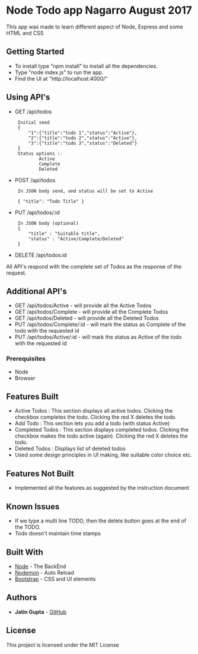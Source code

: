 # Node Todo app Nagarro August 2017

This app was made to learn different aspect of Node, Express and some HTML and CSS

## Getting Started

* To install type "npm install" to install all the dependencies.
* Type "node index.js" to run the app.
* Find the UI at "http://localhost:4000/"

## Using API's

*  GET /api/todos
        
        Initial seed
        {
            "1":{"title":"todo 1","status":"Active"},
            "2":{"title":"todo 2","status":"Active"},
            "3":{"title":"todo 3","status":"Deleted"}
        }
        Status options :-
                Active
                Complete
                Deleted
        
*  POST /api/todos

        In JSON body send, and status will be set to Active
  
        { "title": "Todo Title" }
        
*  PUT /api/todos/:id
        
        In JSON body (optional)
        { 
            "title" : "Suitable title",
            "status" : "Active/Complete/Deleted"
        }
        

*  DELETE /api/todos:id

All API's respond with the complete set of Todos as the response of the request.

## Additional API's

* GET /api/todos/Active - will provide all the Active Todos
* GET /api/todos/Complete - will provide all the Complete Todos
* GET /api/todos/Deleted - will provide all the Deleted Todos
* PUT /api/todos/Complete/:id - will mark the status as Complete of the todo with the requested id
* PUT /api/todos/Active/:id - will mark the status as Active of the todo with the requested id

### Prerequisites

* Node
* Browser

## Features Built

* Active Todos : This section displays all active todos. Clicking the checkbox completes the todo. Clicking the red X deletes the todo.
* Add Todo : This section lets you add a todo (with status Active)
* Completed Todos : This section displays completed todos. Clicking the checkbox makes the todo active (again). Clicking the red X deletes the todo.
* Deleted Todos : Displays list of deleted todos
* Used some design principles in UI making, like suitable color choice etc.

## Features Not Built
* Implemented all the features as suggested by the instruction document

## Known Issues
* If we type a multi line TODO, then the delete button goes at the end of the TODO.
* Todo doesn't maintain time stamps

## Built With

* [Node](https://nodejs.org/en/) - The BackEnd
* [Nodemon](https://www.npmjs.com/package/nodemon) - Auto Reload
* [Bootstrap](http://getbootstrap.com/) - CSS and UI elements




## Authors

* **Jatin Gupta**  - [GitHub](https://github.com/jatin7gupta)

## License

This project is licensed under the MIT License 
